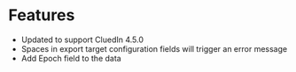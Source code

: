 # Features
- Updated to support CluedIn 4.5.0
- Spaces in export target configuration fields will trigger an error message
- Add Epoch field to the data
